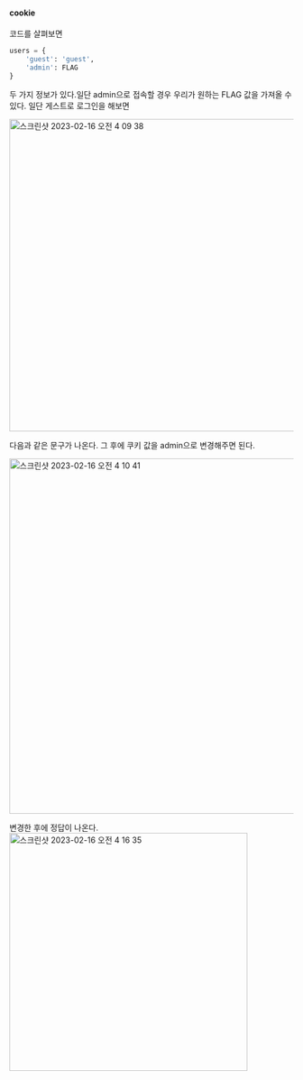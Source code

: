 #### cookie


코드를 살펴보면
```python
users = {
    'guest': 'guest',
    'admin': FLAG
}
```

두 가지 정보가 있다.일단 admin으로 접속할 경우 우리가 원하는 FLAG 값을 가져올 수 있다.
일단 게스트로 로그인을 해보면

<img width="554" alt="스크린샷 2023-02-16 오전 4 09 38" src="https://user-images.githubusercontent.com/103236108/219129616-043fbad5-dfec-4d78-911a-c8eda0c21b69.png">


다음과 같은 문구가 나온다.
그 후에 쿠키 값을 admin으로 변경해주면 된다.

<img width="630" alt="스크린샷 2023-02-16 오전 4 10 41" src="https://user-images.githubusercontent.com/103236108/219129703-3a7ee85d-e358-4236-aee1-d5c2ff852205.png">


변경한 후에 정답이 나온다.
<img width="422" alt="스크린샷 2023-02-16 오전 4 16 35" src="https://user-images.githubusercontent.com/103236108/219130096-837d3387-ba13-4bd0-ad64-f17d15fc1056.png">
